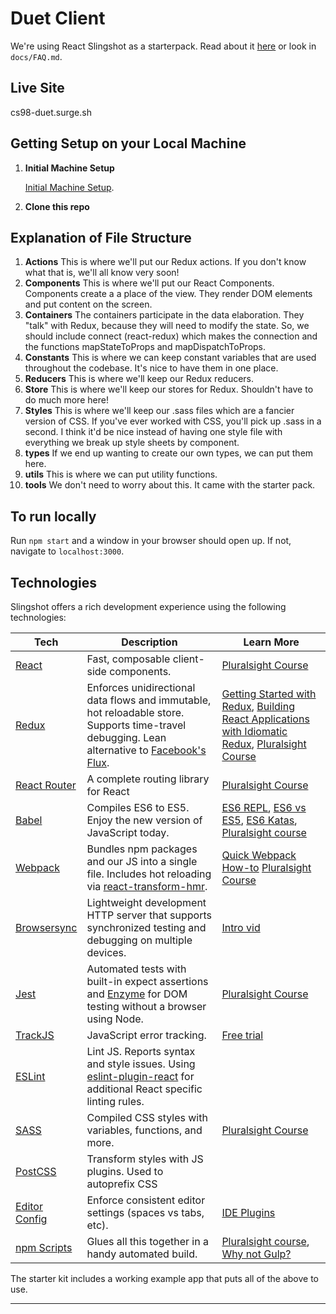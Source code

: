# Duet Client

We're using React Slingshot as a starterpack. Read about it [here](https://github.com/coryhouse/react-slingshot) or look in `docs/FAQ.md`.

## Live Site
cs98-duet.surge.sh

## Getting Setup on your Local Machine
1. **Initial Machine Setup**

    [Initial Machine Setup](#initial-machine-setup).

2. **Clone this repo**

## Explanation of File Structure
1. **Actions**
    This is where we'll put our Redux actions. If you don't know what that is, we'll all know very soon!
2. **Components**
    This is where we'll put our React Components.  Components create a a place of the view. They render DOM elements and put content on the screen. 
3. **Containers**
    The containers participate in the data elaboration. They "talk" with Redux, because they will need to modify the state. So, we should include connect (react-redux) which makes the connection and the functions mapStateToProps and mapDispatchToProps.
4. **Constants**
    This is where we can keep constant variables that are used throughout the codebase. It's nice to have them in one place.
5. **Reducers**
    This is where we'll keep our Redux reducers. 
6. **Store**
    This is where we'll keep our stores for Redux. Shouldn't have to do much more here!
7. **Styles**
    This is where we'll keep our .sass files which are a fancier version of CSS. If you've ever worked with CSS, you'll pick up .sass in a second. I think it'd be nice instead of having one style file with everything we break up style sheets by component.
8. **types**
    If we end up wanting to create our own types, we can put them here.
9. **utils**
    This is where we can put utility functions.
10. **tools**
    We don't need to worry about this. It came with the starter pack.

## To run locally
Run `npm start` and a window in your browser should open up. If not, navigate to `localhost:3000`.

## Technologies

Slingshot offers a rich development experience using the following technologies:

| **Tech** | **Description** |**Learn More**|
|----------|-------|---|
|  [React](https://facebook.github.io/react/)  |   Fast, composable client-side components.    | [Pluralsight Course](https://www.pluralsight.com/courses/react-flux-building-applications)  |
|  [Redux](http://redux.js.org) |  Enforces unidirectional data flows and immutable, hot reloadable store. Supports time-travel debugging. Lean alternative to [Facebook's Flux](https://facebook.github.io/flux/docs/overview.html).| [Getting Started with Redux](https://egghead.io/courses/getting-started-with-redux), [Building React Applications with Idiomatic Redux](https://egghead.io/courses/building-react-applications-with-idiomatic-redux), [Pluralsight Course](http://www.pluralsight.com/courses/react-redux-react-router-es6)|
|  [React Router](https://github.com/reactjs/react-router) | A complete routing library for React | [Pluralsight Course](https://www.pluralsight.com/courses/react-flux-building-applications) |
|  [Babel](http://babeljs.io) |  Compiles ES6 to ES5. Enjoy the new version of JavaScript today.     | [ES6 REPL](https://babeljs.io/repl/), [ES6 vs ES5](http://es6-features.org), [ES6 Katas](http://es6katas.org), [Pluralsight course](https://www.pluralsight.com/courses/javascript-fundamentals-es6)    |
| [Webpack](https://webpack.js.org) | Bundles npm packages and our JS into a single file. Includes hot reloading via [react-transform-hmr](https://www.npmjs.com/package/react-transform-hmr). | [Quick Webpack How-to](https://github.com/petehunt/webpack-howto) [Pluralsight Course](https://www.pluralsight.com/courses/webpack-fundamentals)|
| [Browsersync](https://www.browsersync.io/) | Lightweight development HTTP server that supports synchronized testing and debugging on multiple devices. | [Intro vid](https://www.youtube.com/watch?time_continue=1&v=heNWfzc7ufQ)|
| [Jest](https://facebook.github.io/jest/) | Automated tests with built-in expect assertions and [Enzyme](https://github.com/airbnb/enzyme) for DOM testing without a browser using Node. | [Pluralsight Course](https://www.pluralsight.com/courses/testing-javascript) |
| [TrackJS](https://trackjs.com/) | JavaScript error tracking. | [Free trial](https://my.trackjs.com/signup)|  
| [ESLint](http://eslint.org/)| Lint JS. Reports syntax and style issues. Using [eslint-plugin-react](https://github.com/yannickcr/eslint-plugin-react) for additional React specific linting rules. | |
| [SASS](http://sass-lang.com/) | Compiled CSS styles with variables, functions, and more. | [Pluralsight Course](https://www.pluralsight.com/courses/better-css)|
| [PostCSS](https://github.com/postcss/postcss) | Transform styles with JS plugins. Used to autoprefix CSS |
| [Editor Config](http://editorconfig.org) | Enforce consistent editor settings (spaces vs tabs, etc). | [IDE Plugins](http://editorconfig.org/#download) |
| [npm Scripts](https://docs.npmjs.com/misc/scripts)| Glues all this together in a handy automated build. | [Pluralsight course](https://www.pluralsight.com/courses/npm-build-tool-introduction), [Why not Gulp?](https://medium.com/@housecor/why-i-left-gulp-and-grunt-for-npm-scripts-3d6853dd22b8#.vtaziro8n)  |

The starter kit includes a working example app that puts all of the above to use.

---

